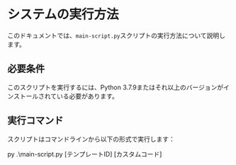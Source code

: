 # システムの実行方法

このドキュメントでは、`main-script.py`スクリプトの実行方法について説明します。

## 必要条件

このスクリプトを実行するには、Python 3.7.9またはそれ以上のバージョンがインストールされている必要があります。

## 実行コマンド

スクリプトはコマンドラインから以下の形式で実行します：

py .\main-script.py [テンプレートID] [カスタムコード]
